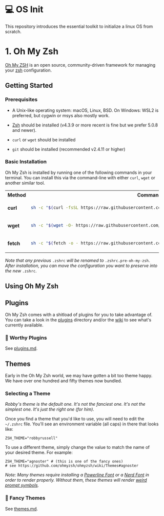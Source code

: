 # **:computer: OS Init**

This repository introduces the essential toolkit to initialize a linux OS from scratch.

# 1. **Oh My Zsh**

[Oh My ZSH](https://github.com/ohmyzsh/ohmyzsh) is an open source, community-driven framework for managing your [zsh](https://www.zsh.org) configuration.

## **Getting Started**

### **Prerequisites**

- A Unix-like operating system: macOS, Linux, BSD. On Windows: WSL2 is preferred, but cygwin or msys also mostly work.

- [Zsh](https://www.zsh.org) should be installed (v4.3.9 or more recent is fine but we prefer 5.0.8 and newer).

- `curl` or `wget` should be installed

- `git` should be installed (recommended v2.4.11 or higher)

### **Basic Installation**

Oh My Zsh is installed by running one of the following commands in your terminal. You can install this via the command-line with either `curl`, `wget` or another similar tool.

<table>
<tr>
<th>Method</th>
<th>Command</th>
</tr>
<tr>
<td>

**curl**

</td>
<td>

```bash
sh -c "$(curl -fsSL https://raw.githubusercontent.com/ohmyzsh/ohmyzsh/master/tools/install.sh)"
```

</td>
</tr>
<tr>
<td>

**wget**

</td>
<td>

```bash
sh -c "$(wget -O- https://raw.githubusercontent.com/ohmyzsh/ohmyzsh/master/tools/install.sh)"
```

</td>
</tr>
<tr>
<td>

**fetch**

</td>
<td>

```bash
sh -c "$(fetch -o - https://raw.githubusercontent.com/ohmyzsh/ohmyzsh/master/tools/install.sh)"
```

</td>
</tr>
</table>

_Note that any previous_ `.zshrc` _will be renamed to_ `.zshrc.pre-oh-my-zsh`. _After installation, you can move the configuration you want to preserve into the new_ `.zshrc`.

## **Using Oh My Zsh**

## **Plugins**

Oh My Zsh comes with a shitload of plugins for you to take advantage of. You can take a look in the [plugins](https://github.com/ohmyzsh/ohmyzsh/tree/master/plugins) directory and/or the [wiki](https://github.com/ohmyzsh/ohmyzsh/wiki/Plugins) to see what's currently available.

### :wrench: **Worthy Plugins**

See [plugins.md](oh-my-zsh/plugins.md).

## **Themes**

Early in the Oh My Zsh world, we may have gotten a bit too theme happy. We have over one hundred and fifty themes now bundled.

### **Selecting a Theme**

_Robby's theme is the default one. It's not the fanciest one. It's not the simplest one. It's just the right one (for him)._

Once you find a theme that you'd like to use, you will need to edit the `~/.zshrc` file. You'll see an environment variable (all caps) in there that looks like:

```
ZSH_THEME="robbyrussell"
```

To use a different theme, simply change the value to match the name of your desired theme. For example:

```
ZSH_THEME="agnoster" # (this is one of the fancy ones)
# see https://github.com/ohmyzsh/ohmyzsh/wiki/Themes#agnoster
```

_Note: Many themes require installing a [Powerline Font](https://github.com/powerline/fonts) or a [Nerd Font](https://github.com/ryanoasis/nerd-fonts) in order to render properly. Without them, these themes will render [weird prompt symbols](https://github.com/ohmyzsh/ohmyzsh/wiki/FAQ#i-have-a-weird-character-in-my-prompt)._

### :art: **Fancy Themes**

See [themes.md](oh-my-zsh/themes.md).
